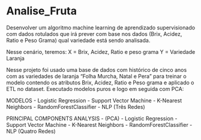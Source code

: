 # Analise_Fruta

Desenvolver um algoritmo machine learning de aprendizado supervisionado com dados rotulados que irá prever com base nos dados (Brix, Acidez, Ratio e Peso Grama) qual variedade está sendo analisada. 
 
Nesse cenário, teremos: 
X = Brix, Acidez, Ratio e peso grama 
Y = Variedade Laranja 


Nesse projeto foi usado uma base de dados com histórico de cinco anos com as variedades de laranja “Folha Murcha, Natal e Pera” para treinar o modelo contendo os atributos Brix, Acidez, Ratio e Peso grama e aplicado o ETL no dataset. Executado modelos puros e logo em seguida com PCA:  
 
MODELOS - Logistic Regression - Support Vector Machine - K-Nearest Neighbors - RandomForestClassifier - NLP (Três Redes) 
 
PRINCIPAL COMPONENTS ANALYSIS - (PCA) - Logistic Regression - Support Vector Machine - K-Nearest Neighbors - RandomForestClassifier - NLP (Quatro Redes)
